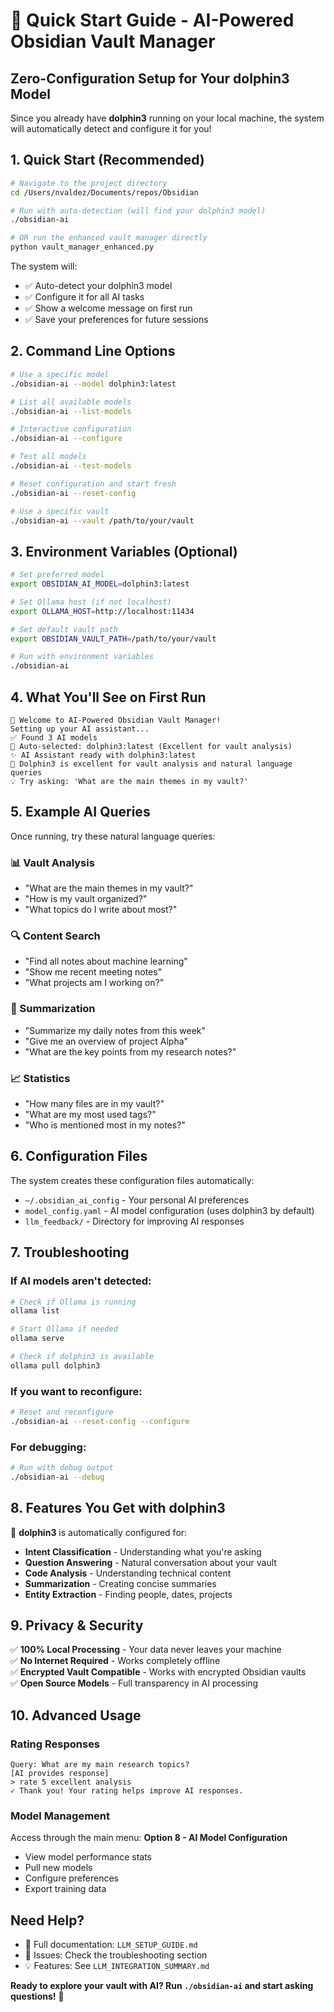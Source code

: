 # 🚀 Quick Start Guide - AI-Powered Obsidian Vault Manager

## Zero-Configuration Setup for Your dolphin3 Model

Since you already have **dolphin3** running on your local machine, the system will automatically detect and configure it for you!

## 1. Quick Start (Recommended)

```bash
# Navigate to the project directory
cd /Users/nvaldez/Documents/repos/Obsidian

# Run with auto-detection (will find your dolphin3 model)
./obsidian-ai

# OR run the enhanced vault manager directly
python vault_manager_enhanced.py
```

The system will:
- ✅ Auto-detect your dolphin3 model
- ✅ Configure it for all AI tasks
- ✅ Show a welcome message on first run
- ✅ Save your preferences for future sessions

## 2. Command Line Options

```bash
# Use a specific model
./obsidian-ai --model dolphin3:latest

# List all available models
./obsidian-ai --list-models

# Interactive configuration
./obsidian-ai --configure

# Test all models
./obsidian-ai --test-models

# Reset configuration and start fresh
./obsidian-ai --reset-config

# Use a specific vault
./obsidian-ai --vault /path/to/your/vault
```

## 3. Environment Variables (Optional)

```bash
# Set preferred model
export OBSIDIAN_AI_MODEL=dolphin3:latest

# Set Ollama host (if not localhost)
export OLLAMA_HOST=http://localhost:11434

# Set default vault path
export OBSIDIAN_VAULT_PATH=/path/to/your/vault

# Run with environment variables
./obsidian-ai
```

## 4. What You'll See on First Run

```
🎉 Welcome to AI-Powered Obsidian Vault Manager!
Setting up your AI assistant...
✅ Found 3 AI models
🐬 Auto-selected: dolphin3:latest (Excellent for vault analysis)
✨ AI Assistant ready with dolphin3:latest
🐬 Dolphin3 is excellent for vault analysis and natural language queries
💡 Try asking: 'What are the main themes in my vault?'
```

## 5. Example AI Queries

Once running, try these natural language queries:

### 📊 Vault Analysis
- "What are the main themes in my vault?"
- "How is my vault organized?"
- "What topics do I write about most?"

### 🔍 Content Search
- "Find all notes about machine learning"
- "Show me recent meeting notes"
- "What projects am I working on?"

### 📝 Summarization
- "Summarize my daily notes from this week"
- "Give me an overview of project Alpha"
- "What are the key points from my research notes?"

### 📈 Statistics
- "How many files are in my vault?"
- "What are my most used tags?"
- "Who is mentioned most in my notes?"

## 6. Configuration Files

The system creates these configuration files automatically:

- `~/.obsidian_ai_config` - Your personal AI preferences
- `model_config.yaml` - AI model configuration (uses dolphin3 by default)
- `llm_feedback/` - Directory for improving AI responses

## 7. Troubleshooting

### If AI models aren't detected:
```bash
# Check if Ollama is running
ollama list

# Start Ollama if needed
ollama serve

# Check if dolphin3 is available
ollama pull dolphin3
```

### If you want to reconfigure:
```bash
# Reset and reconfigure
./obsidian-ai --reset-config --configure
```

### For debugging:
```bash
# Run with debug output
./obsidian-ai --debug
```

## 8. Features You Get with dolphin3

🐬 **dolphin3** is automatically configured for:
- **Intent Classification** - Understanding what you're asking
- **Question Answering** - Natural conversation about your vault
- **Code Analysis** - Understanding technical content
- **Summarization** - Creating concise summaries
- **Entity Extraction** - Finding people, dates, projects

## 9. Privacy & Security

✅ **100% Local Processing** - Your data never leaves your machine  
✅ **No Internet Required** - Works completely offline  
✅ **Encrypted Vault Compatible** - Works with encrypted Obsidian vaults  
✅ **Open Source Models** - Full transparency in AI processing  

## 10. Advanced Usage

### Rating Responses
```
Query: What are my main research topics?
[AI provides response]
> rate 5 excellent analysis
✓ Thank you! Your rating helps improve AI responses.
```

### Model Management
Access through the main menu: **Option 8 - AI Model Configuration**
- View model performance stats
- Pull new models
- Configure preferences
- Export training data

## Need Help?

- 📖 Full documentation: `LLM_SETUP_GUIDE.md`
- 🐛 Issues: Check the troubleshooting section
- 💡 Features: See `LLM_INTEGRATION_SUMMARY.md`

**Ready to explore your vault with AI? Run `./obsidian-ai` and start asking questions!** 🚀